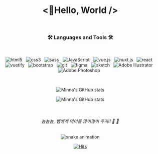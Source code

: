 <div align="center">

# <👋Hello, World />

  <br/>

### 🛠 Languages and Tools 🛠 

  <br/>

![html5](https://img.shields.io/badge/-html5-a0a0a0?style=flat&logo=html5) &nbsp;
![css3](https://img.shields.io/badge/-css3-a0a0a0?style=flat&logo=css3) &nbsp;
![sass](https://img.shields.io/badge/-sass-a0a0a0?style=flat&logo=sass) &nbsp;
![JavaScript](https://img.shields.io/badge/-JavaScript-a0a0a0?style=flat&logo=JavaScript) &nbsp;
![vue.js](https://img.shields.io/badge/-vue.js-a0a0a0?style=flat&logo=vue.js) &nbsp;
![nuxt.js](https://img.shields.io/badge/-nuxt.js-a0a0a0?style=flat&logo=nuxt.js) &nbsp;
![react](https://img.shields.io/badge/-react-a0a0a0?style=flat&logo=react) &nbsp;
![vuetify](https://img.shields.io/badge/-vuetify-a0a0a0?style=flat&logo=vuetify) &nbsp;
![bootstrap](https://img.shields.io/badge/-bootstrap-a0a0a0?style=flat&logo=bootstrap) &nbsp;
![git](https://img.shields.io/badge/-git-a0a0a0?style=flat&logo=git) &nbsp;
![figma](https://img.shields.io/badge/-figma-a0a0a0?style=flat&logo=figma) &nbsp;
![sketch](https://img.shields.io/badge/-sketch-a0a0a0?style=flat&logo=sketch) &nbsp;
![Adobe Illustrator](https://img.shields.io/badge/-AdobeIllustrator-a0a0a0?style=flat&logo=AdobeIllustrator) &nbsp;
![Adobe Photoshop](https://img.shields.io/badge/-AdobePhotoshop-a0a0a0?style=flat&logo=AdobePhotoshop) &nbsp;

<br/>
 
![Minna's GitHub stats](https://github-readme-stats.vercel.app/api/top-langs/?username=minna1025&layout=compact&theme=radical&count_private=true)

![Minna's GitHub stats](https://github-readme-stats.vercel.app/api?username=minna1025&show_icons=true&theme=radical&hide=contribs,issues)

<br/>

###### 뇸뇸뇸, 뱀에게 먹이를 많이많이 주자!! 🌱 🐍  
  
![snake animation](https://github.com/minna1025/minna1025/blob/output/github-contribution-grid-snake.svg)
  
  
[![Hits](https://hits.seeyoufarm.com/api/count/incr/badge.svg?url=https%3A%2F%2Fgithub.com%2Fminna1025%2Fhit-counter&count_bg=%2379C83D&title_bg=%23555555&icon=&icon_color=%23E7E7E7&title=hits&edge_flat=false)](https://hits.seeyoufarm.com)

</div>
